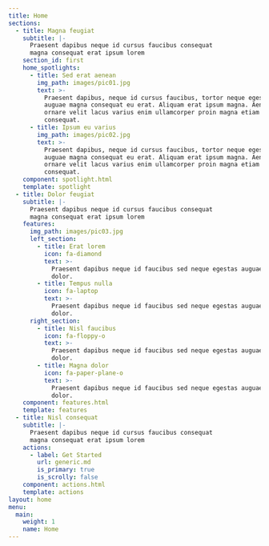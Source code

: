 ```yaml
---
title: Home
sections:
  - title: Magna feugiat
    subtitle: |-
      Praesent dapibus neque id cursus faucibus consequat  
      magna consequat erat ipsum lorem
    section_id: first
    home_spotlights:
      - title: Sed erat aenean
        img_path: images/pic01.jpg
        text: >-
          Praesent dapibus, neque id cursus faucibus, tortor neque egestas
          auguae magna consequat eu erat. Aliquam erat ipsum magna. Aenean
          ornare velit lacus varius enim ullamcorper proin magna etiam
          consequat.
      - title: Ipsum eu varius
        img_path: images/pic02.jpg
        text: >-
          Praesent dapibus, neque id cursus faucibus, tortor neque egestas
          auguae magna consequat eu erat. Aliquam erat ipsum magna. Aenean
          ornare velit lacus varius enim ullamcorper proin magna etiam
          consequat.
    component: spotlight.html
    template: spotlight
  - title: Dolor feugiat
    subtitle: |-
      Praesent dapibus neque id cursus faucibus consequat  
      magna consequat erat ipsum lorem
    features:
      img_path: images/pic03.jpg
      left_section:
        - title: Erat lorem
          icon: fa-diamond
          text: >-
            Praesent dapibus neque id faucibus sed neque egestas auguae ipsum
            dolor.
        - title: Tempus nulla
          icon: fa-laptop
          text: >-
            Praesent dapibus neque id faucibus sed neque egestas auguae ipsum
            dolor.
      right_section:
        - title: Nisl faucibus
          icon: fa-floppy-o
          text: >-
            Praesent dapibus neque id faucibus sed neque egestas auguae ipsum
            dolor.
        - title: Magna dolor
          icon: fa-paper-plane-o
          text: >-
            Praesent dapibus neque id faucibus sed neque egestas auguae ipsum
            dolor.
    component: features.html
    template: features
  - title: Nisl consequat
    subtitle: |-
      Praesent dapibus neque id cursus faucibus consequat  
      magna consequat erat ipsum lorem
    actions:
      - label: Get Started
        url: generic.md
        is_primary: true
        is_scrolly: false
    component: actions.html
    template: actions
layout: home
menu:
  main:
    weight: 1
    name: Home
---
```

